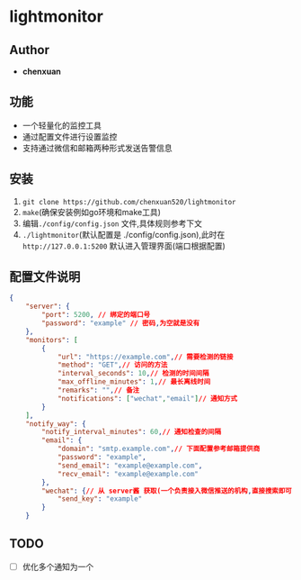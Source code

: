 # lightmonitor
## Author
-  **chenxuan**
## 功能
- 一个轻量化的监控工具
- 通过配置文件进行设置监控
- 支持通过微信和邮箱两种形式发送告警信息
## 安装
1. `git clone https://github.com/chenxuan520/lightmonitor`
2. `make`(确保安装例如go环境和make工具)
3. 编辑`./config/config.json` 文件,具体规则参考下文
4. `./lightmonitor`(默认配置是 ./config/config.json),此时在`http://127.0.0.1:5200` 默认进入管理界面(端口根据配置)
## 配置文件说明
```json
{
	"server": {
		"port": 5200, // 绑定的端口号
		"password": "example" // 密码,为空就是没有
	},
	"monitors": [
		{
			"url": "https://example.com",// 需要检测的链接
			"method": "GET",// 访问的方法
			"interval_seconds": 10,// 检测的时间间隔
			"max_offline_minutes": 1,// 最长离线时间
			"remarks": "",// 备注
			"notifications": ["wechat","email"]// 通知方式
		}
	],
	"notify_way": {
		"notify_interval_minutes": 60,// 通知检查的间隔
		"email": {
			"domain": "smtp.example.com",// 下面配置参考邮箱提供商
			"password": "example",
			"send_email": "example@example.com",
			"recv_email": "example@example.com"
		},
		"wechat": {// 从 server酱 获取(一个负责接入微信推送的机构,直接搜索即可)
			"send_key": "example"
		}
	}
```
## TODO
- [ ] 优化多个通知为一个

